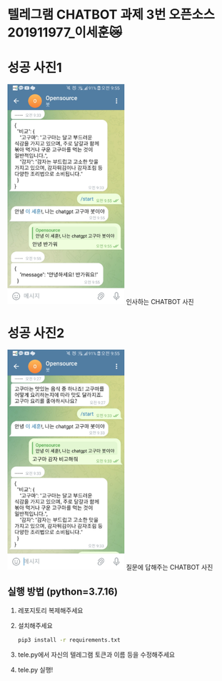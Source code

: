 # 텔레그램 CHATBOT 과제 3번 오픈소스 201911977_이세훈😿


# 성공 사진1
![ 성공 사진1 ](results/1.png)
인사하는 CHATBOT 사진

# 성공 사진2
![분할 성공 사진2 ](results/3.png)
질문에 답해주는 CHATBOT 사진

## 실행 방법 (python=3.7.16)
1. 레포지토리 복제해주세요

2. 설치해주세요
   ```bash
   pip3 install -r requirements.txt
   ```
3. tele.py에서 자신의 텔레그램 토큰과 이름 등을 수정해주세요
4. tele.py 실행!
